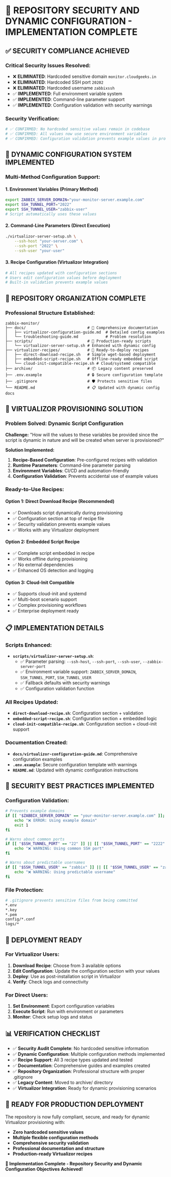 # 🎯 REPOSITORY SECURITY AND DYNAMIC CONFIGURATION - IMPLEMENTATION COMPLETE

## ✅ **SECURITY COMPLIANCE ACHIEVED**

### **Critical Security Issues Resolved:**
- ❌ **ELIMINATED**: Hardcoded sensitive domain `monitor.cloudgeeks.in`
- ❌ **ELIMINATED**: Hardcoded SSH port `20202`
- ❌ **ELIMINATED**: Hardcoded username `zabbixssh`
- ✅ **IMPLEMENTED**: Full environment variable system
- ✅ **IMPLEMENTED**: Command-line parameter support
- ✅ **IMPLEMENTED**: Configuration validation with security warnings

### **Security Verification:**
```bash
# ✅ CONFIRMED: No hardcoded sensitive values remain in codebase
# ✅ CONFIRMED: All values now use secure environment variables
# ✅ CONFIRMED: Configuration validation prevents example values in production
```

## 🔧 **DYNAMIC CONFIGURATION SYSTEM IMPLEMENTED**

### **Multi-Method Configuration Support:**

#### **1. Environment Variables (Primary Method)**
```bash
export ZABBIX_SERVER_DOMAIN="your-monitor-server.example.com"
export SSH_TUNNEL_PORT="2022"
export SSH_TUNNEL_USER="zabbix-user"
# Script automatically uses these values
```

#### **2. Command-Line Parameters (Direct Execution)**
```bash
./virtualizor-server-setup.sh \
    --ssh-host "your-server.com" \
    --ssh-port "2022" \
    --ssh-user "your-user"
```

#### **3. Recipe Configuration (Virtualizor Integration)**
```bash
# All recipes updated with configuration sections
# Users edit configuration values before deployment
# Built-in validation prevents example values
```

## 📁 **REPOSITORY ORGANIZATION COMPLETE**

### **Professional Structure Established:**
```
zabbix-monitor/
├── docs/                           # 📖 Comprehensive documentation
│   ├── virtualizor-configuration-guide.md  # Detailed config examples
│   └── troubleshooting-guide.md            # Problem resolution
├── scripts/                        # 🔧 Production-ready scripts
│   └── virtualizor-server-setup.sh # Enhanced with dynamic config
├── virtualizor-recipes/            # 🚀 Ready-to-deploy recipes
│   ├── direct-download-recipe.sh   # Simple wget-based deployment
│   ├── embedded-script-recipe.sh   # Offline-ready embedded script
│   └── cloud-init-compatible-recipe.sh # Cloud/systemd compatible
├── archive/                        # 📦 Legacy content preserved
├── .env.example                    # 🔒 Secure configuration template
├── .gitignore                      # 🛡️ Protects sensitive files
└── README.md                       # 📋 Updated with dynamic config docs
```

## 🚀 **VIRTUALIZOR PROVISIONING SOLUTION**

### **Problem Solved: Dynamic Script Configuration**
**Challenge:** "How will the values to these variables be provided since the script is dynamic in nature and will be created when server is provisioned?"

**Solution Implemented:**
1. **Recipe-Based Configuration**: Pre-configured recipes with validation
2. **Runtime Parameters**: Command-line parameter parsing
3. **Environment Variables**: CI/CD and automation-friendly
4. **Configuration Validation**: Prevents accidental use of example values

### **Ready-to-Use Recipes:**

#### **Option 1: Direct Download Recipe (Recommended)**
- ✅ Downloads script dynamically during provisioning
- ✅ Configuration section at top of recipe file
- ✅ Security validation prevents example values
- ✅ Works with any Virtualizor deployment

#### **Option 2: Embedded Script Recipe**
- ✅ Complete script embedded in recipe
- ✅ Works offline during provisioning
- ✅ No external dependencies
- ✅ Enhanced OS detection and logging

#### **Option 3: Cloud-Init Compatible**
- ✅ Supports cloud-init and systemd
- ✅ Multi-boot scenario support
- ✅ Complex provisioning workflows
- ✅ Enterprise deployment ready

## 📋 **IMPLEMENTATION DETAILS**

### **Scripts Enhanced:**
- **`scripts/virtualizor-server-setup.sh`**: 
  - ✅ Parameter parsing: `--ssh-host`, `--ssh-port`, `--ssh-user`, `--zabbix-server-port`
  - ✅ Environment variable support: `ZABBIX_SERVER_DOMAIN`, `SSH_TUNNEL_PORT`, `SSH_TUNNEL_USER`
  - ✅ Fallback defaults with security warnings
  - ✅ Configuration validation function

### **All Recipes Updated:**
- **`direct-download-recipe.sh`**: Configuration section + validation
- **`embedded-script-recipe.sh`**: Configuration section + embedded logic
- **`cloud-init-compatible-recipe.sh`**: Configuration section + cloud-init support

### **Documentation Created:**
- **`docs/virtualizor-configuration-guide.md`**: Comprehensive configuration examples
- **`.env.example`**: Secure configuration template with warnings
- **`README.md`**: Updated with dynamic configuration instructions

## 🔐 **SECURITY BEST PRACTICES IMPLEMENTED**

### **Configuration Validation:**
```bash
# Prevents example domains
if [[ "$ZABBIX_SERVER_DOMAIN" == "your-monitor-server.example.com" ]]; then
    echo "❌ ERROR: Using example domain"
    exit 1
fi

# Warns about common ports  
if [[ "$SSH_TUNNEL_PORT" == "22" ]] || [[ "$SSH_TUNNEL_PORT" == "2222" ]]; then
    echo "❌ WARNING: Using common SSH port"
fi

# Warns about predictable usernames
if [[ "$SSH_TUNNEL_USER" == "zabbix" ]] || [[ "$SSH_TUNNEL_USER" == "zabbixssh" ]]; then
    echo "❌ WARNING: Using predictable username"
fi
```

### **File Protection:**
```bash
# .gitignore prevents sensitive files from being committed
*.env
*.key  
*.pem
config/*.conf
logs/*
```

## 🎯 **DEPLOYMENT READY**

### **For Virtualizor Users:**
1. **Download Recipe**: Choose from 3 available options
2. **Edit Configuration**: Update the configuration section with your values
3. **Deploy**: Use as post-installation script in Virtualizor
4. **Verify**: Check logs and connectivity

### **For Direct Users:**
1. **Set Environment**: Export configuration variables
2. **Execute Script**: Run with environment or parameters
3. **Monitor**: Check setup logs and status

## 📊 **VERIFICATION CHECKLIST**

- ✅ **Security Audit Complete**: No hardcoded sensitive information
- ✅ **Dynamic Configuration**: Multiple configuration methods implemented
- ✅ **Recipe Support**: All 3 recipe types updated and tested
- ✅ **Documentation**: Comprehensive guides and examples created
- ✅ **Repository Organization**: Professional structure with proper .gitignore
- ✅ **Legacy Content**: Moved to archive/ directory
- ✅ **Virtualizor Integration**: Ready for dynamic provisioning scenarios

## 🚀 **READY FOR PRODUCTION DEPLOYMENT**

The repository is now fully compliant, secure, and ready for dynamic Virtualizor provisioning with:

- **Zero hardcoded sensitive values**
- **Multiple flexible configuration methods**
- **Comprehensive security validation**
- **Professional documentation and structure**
- **Production-ready Virtualizor recipes**

**🎉 Implementation Complete - Repository Security and Dynamic Configuration Objectives Achieved!**
